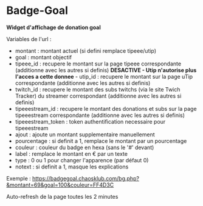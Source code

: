 # Badge-Goal

__Widget d'affichage de donation goal__

Variables de l'url :

  - montant : montant actuel (si defini remplace tipeee/utip)
  - goal : montant objectif
  - tipeee_id : recupere le montant sur la page tipeee correspondante (additionne avec les autres si definis)
  **DESACTIVE - Utip n'autorise plus l'acces a cette donnee** - utip_id : recupere le montant sur la page uTip correspondante (additionne avec les autres si definis)
  - twitch_id : recupere le montant des subs twitchs (via le site Twich Tracker) du streamer correspondant (additionne avec les autres si definis)
  - tipeeestream_id : recupere le montant des donations et subs sur la page tipeeestream correspondante (additionne avec les autres si definis)
  - tipeeestream_token : token authentification necessaire pour tipeeestream
  - ajout : ajoute un montant supplementaire manuellement
  - pourcentage : si definit a 1, remplace le montant par un pourcentage
  - couleur : couleur du badge en hexa (sans le '#' devant)
  - label : remplace le montant en € par un texte
  - type : 0 ou 1 pour changer l'apparence (par défaut 0)
  - notext : si definit a 1, masque les explications

Exemple : https://badgegoal.chaosklub.com/bg.php?&montant=69&goal=100&couleur=FF4D3C

Auto-refresh de la page toutes les 2 minutes
